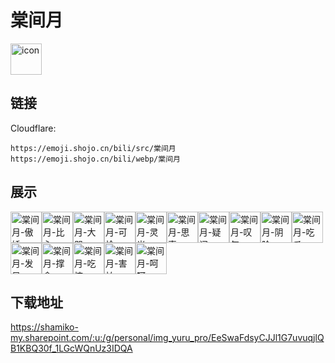 # 棠间月
<img src="https://emoji.shojo.cn/bili/src/棠间月/icon.png" width="50" height="50" alt="icon">

## 链接
Cloudflare:
```
https://emoji.shojo.cn/bili/src/棠间月
https://emoji.shojo.cn/bili/webp/棠间月
```
## 展示
<img src="https://emoji.shojo.cn/bili/src/棠间月/棠间月-傲娇.png" width="50" height="50" alt="棠间月-傲娇"><img src="https://emoji.shojo.cn/bili/src/棠间月/棠间月-比心.png" width="50" height="50" alt="棠间月-比心"><img src="https://emoji.shojo.cn/bili/src/棠间月/棠间月-大哭.png" width="50" height="50" alt="棠间月-大哭"><img src="https://emoji.shojo.cn/bili/src/棠间月/棠间月-可怜.png" width="50" height="50" alt="棠间月-可怜"><img src="https://emoji.shojo.cn/bili/src/棠间月/棠间月-灵光.png" width="50" height="50" alt="棠间月-灵光"><img src="https://emoji.shojo.cn/bili/src/棠间月/棠间月-思索.png" width="50" height="50" alt="棠间月-思索"><img src="https://emoji.shojo.cn/bili/src/棠间月/棠间月-疑问.png" width="50" height="50" alt="棠间月-疑问"><img src="https://emoji.shojo.cn/bili/src/棠间月/棠间月-叹气.png" width="50" height="50" alt="棠间月-叹气"><img src="https://emoji.shojo.cn/bili/src/棠间月/棠间月-阴险.png" width="50" height="50" alt="棠间月-阴险"><img src="https://emoji.shojo.cn/bili/src/棠间月/棠间月-吃瓜.png" width="50" height="50" alt="棠间月-吃瓜"><img src="https://emoji.shojo.cn/bili/src/棠间月/棠间月-发呆.png" width="50" height="50" alt="棠间月-发呆"><img src="https://emoji.shojo.cn/bili/src/棠间月/棠间月-撑伞.png" width="50" height="50" alt="棠间月-撑伞"><img src="https://emoji.shojo.cn/bili/src/棠间月/棠间月-吃惊.png" width="50" height="50" alt="棠间月-吃惊"><img src="https://emoji.shojo.cn/bili/src/棠间月/棠间月-害怕.png" width="50" height="50" alt="棠间月-害怕"><img src="https://emoji.shojo.cn/bili/src/棠间月/棠间月-呵呵.png" width="50" height="50" alt="棠间月-呵呵">

## 下载地址

https://shamiko-my.sharepoint.com/:u:/g/personal/img_yuru_pro/EeSwaFdsyCJJl1G7uvuqjlQB1KBQ30f_1LGcWQnUz3IDQA